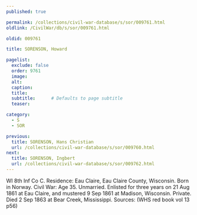 ```yaml
---
published: true

permalink: /collections/civil-war-database/s/sor/009761.html
oldlink: /CivilWar/db/s/sor/009761.html

oldid: 009761

title: SORENSON, Howard

pagelist:
  exclude: false
  order: 9761
  image: 
  alt:
  caption:
  title:
  subtitle:      # Defaults to page subtitle
  teaser:

category: 
  - S 
  - SOR

previous:
  title: SORENSON, Hans Christian
  url: /collections/civil-war-database/s/sor/009760.html  
next:
  title: SORENSON, Ingbert
  url: /collections/civil-war-database/s/sor/009762.html   
---
```

WI 8th Inf Co C. Residence: Eau Claire, Eau Claire County, Wisconsin. Born in Norway. Civil War: Age 35. Unmarried. Enlisted for three years on 21 Aug 1861 at Eau Claire, and mustered 9 Sep 1861 at Madison, Wisconsin. Private. Died 2 Sep 1863 at Bear Creek, Mississippi. Sources: (WHS red book vol 13 p56)